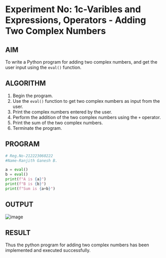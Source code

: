 # Experiment No: 1c-Varibles and Expressions, Operators - Adding Two Complex Numbers

## AIM
To write a Python program for adding two complex numbers, and get the user input using the `eval()` function.

## ALGORITHM
1. Begin the program.
2. Use the `eval()` function to get two complex numbers as input from the user.
3. Print the complex numbers entered by the user.
4. Perform the addition of the two complex numbers using the `+` operator.
5. Print the sum of the two complex numbers.
6. Terminate the program.

## PROGRAM
```python
# Reg.No-212223060222
#Name-Ranjith Ganesh B.

a = eval()
b = eval()
print(f"A is {a}")
print(f"B is {b}")
print(f"Sum is {a+b}")

```

## OUTPUT
![image](https://github.com/user-attachments/assets/69e1bf2c-fec8-42c1-8bf2-c55daa63b33f)

## RESULT
Thus the python program for  adding two complex numbers has been implemented and executed successfully.
